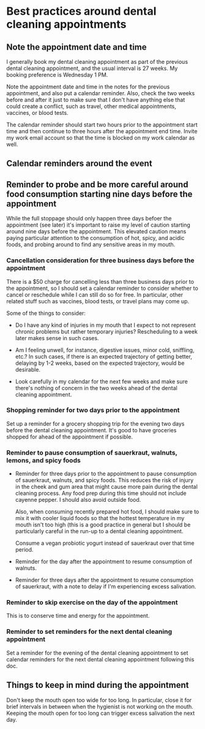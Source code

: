# Best practices around dental cleaning appointments

## Note the appointment date and time

I generally book my dental cleaning appointment as part of the
previous dental cleaning appointment, and the usual interval is 27
weeks. My booking preference is Wednesday 1 PM.

Note the appointment date and time in the notes for the previous
appointment, and also put a calendar reminder. Also, check the two
weeks before and after it just to make sure that I don't have anything
else that could create a conflict, such as travel, other medical
appointments, vaccines, or blood tests.

The calendar reminder should start two hours prior to the appointment
start time and then continue to three hours after the appointment end
time. Invite my work email account so that the time is blocked on my
work calendar as well.

## Calendar reminders around the event

## Reminder to probe and be more careful around food consumption starting nine days before the appointment

While the full stoppage should only happen three days befoer the
appointment (see later) it's important to raise my level of caution
starting around nine days before the appointment. This elevated
caution means paying particular attention to the consumption of hot,
spicy, and acidic foods, and probing around to find any sensitive
areas in my mouth.

### Cancellation consideration for three business days before the appointment

There is a $50 charge for cancelling less than three business days
prior to the appointment, so I should set a calendar reminder to
consider whether to cancel or reschedule while I can still do so for
free. In particular, other related stuff such as vaccines, blood
tests, or travel plans may come up.

Some of the things to consider:

* Do I have any kind of injuries in my mouth that I expect to not
  represent chronic problems but rather temporary injuries?
  Rescheduling to a week later makes sense in such cases.

* Am I feeling unwell, for instance, digestive issues, minor cold,
  sniffling, etc.? In such cases, if there is an expected trajectory
  of getting better, delaying by 1-2 weeks, based on the expected
  trajectory, would be desirable.

* Look carefully in my calendar for the next few weeks and make sure
  there's nothing of concern in the two weeks ahead of the dental
  cleaning appointment.

### Shopping reminder for two days prior to the appointment

Set up a reminder for a grocery shopping trip for the evening two days
before the dental cleaning appointment. It's good to have groceries
shopped for ahead of the appointment if possible.

### Reminder to pause consumption of sauerkraut, walnuts, lemons, and spicy foods

* Reminder for three days prior to the appointment to pause
  consumption of sauerkraut, walnuts, and spicy foods. This reduces
  the risk of injury in the cheek and gum area that might cause more
  pain during the dental cleaning process. Any food prep during this
  time should not include cayenne pepper. I should also avoid outside
  food.

  Also, when consuming recently prepared hot food, I should make sure
  to mix it with cooler liquid foods so that the hottest temperature
  in my mouth isn't too high (this is a good practice in general but I
  should be particularly careful in the run-up to a dental cleaning
  appointment.

  Consume a vegan probiotic yogurt instead of sauerkraut over that
  time period.

* Reminder for the day after the appointment to resume consumption of
  walnuts.

* Reminder for three days after the appointment to resume consumption
  of sauerkraut, with a note to delay if I'm experiencing excess
  salivation.

### Reminder to skip exercise on the day of the appointment

This is to conserve time and energy for the appointment.

### Reminder to set reminders for the next dental cleaning appointment

Set a reminder for the evening of the dental cleaning appointment to
set calendar reminders for the next dental cleaning appointment
following this doc.

## Things to keep in mind during the appointment

Don't keep the mouth open too wide for too long. In particular, close
it for brief intervals in between when the hygienist is not working on
the mouth. Keeping the mouth open for too long can trigger excess
salivation the next day.
